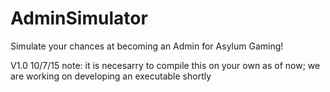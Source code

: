 # AdminSimulator
Simulate your chances at becoming an Admin for Asylum Gaming!

V1.0 10/7/15
note: it is necesarry to compile this on your own as of now; we are working on developing an executable shortly
